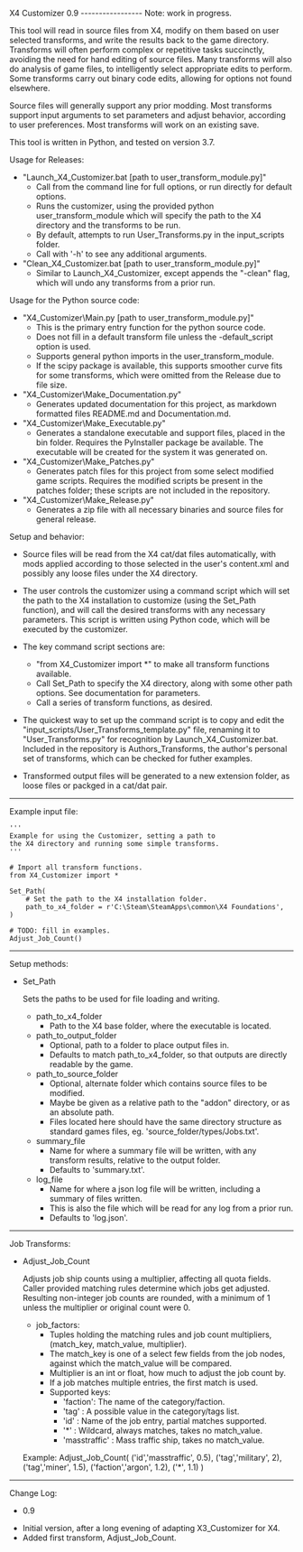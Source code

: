 X4 Customizer 0.9
----------------- Note: work in progress.

This tool will read in source files from X4, modify on them based on user selected transforms, and write the results back to the game directory. Transforms will often perform complex or repetitive tasks succinctly, avoiding the need for hand editing of source files. Many transforms will also do analysis of game files, to intelligently select appropriate edits to perform.  Some transforms carry out binary code edits, allowing for options not found elsewhere.

Source files will generally support any prior modding. Most transforms support input arguments to set parameters and adjust behavior, according to user preferences. Most transforms will work on an existing save.

This tool is written in Python, and tested on version 3.7.

Usage for Releases:

 * "Launch_X4_Customizer.bat [path to user_transform_module.py]"
   - Call from the command line for full options, or run directly for default options.
   - Runs the customizer, using the provided python user_transform_module which will specify the path to the X4 directory and the transforms to be run.
   - By default, attempts to run User_Transforms.py in the input_scripts folder.
   - Call with '-h' to see any additional arguments.
 * "Clean_X4_Customizer.bat [path to user_transform_module.py]"
   - Similar to Launch_X4_Customizer, except appends the "-clean" flag, which will undo any transforms from a prior run.

Usage for the Python source code:

 * "X4_Customizer\Main.py [path to user_transform_module.py]"
   - This is the primary entry function for the python source code.
   - Does not fill in a default transform file unless the -default_script option is used.
   - Supports general python imports in the user_transform_module.
   - If the scipy package is available, this supports smoother curve fits for some transforms, which were omitted from the Release due to file size.
 * "X4_Customizer\Make_Documentation.py"
   - Generates updated documentation for this project, as markdown formatted files README.md and Documentation.md.
 * "X4_Customizer\Make_Executable.py"
   - Generates a standalone executable and support files, placed in the bin folder. Requires the PyInstaller package be available. The executable will be created for the system it was generated on.
 * "X4_Customizer\Make_Patches.py"
   - Generates patch files for this project from some select modified game scripts. Requires the modified scripts be present in the patches folder; these scripts are not included in the repository.
 * "X4_Customizer\Make_Release.py"
   - Generates a zip file with all necessary binaries and source files for general release.

Setup and behavior:

  * Source files will be read from the X4 cat/dat files automatically, with mods applied according to those selected in the user's content.xml and possibly any loose files under the X4 directory.

  * The user controls the customizer using a command script which will set the path to the X4 installation to customize (using the Set_Path function), and will call the desired transforms with any necessary parameters. This script is written using Python code, which will be executed by the customizer.
  
  * The key command script sections are:
    - "from X4_Customizer import *" to make all transform functions available.
    - Call Set_Path to specify the X4 directory, along with some other path options. See documentation for parameters.
    - Call a series of transform functions, as desired.
  
  * The quickest way to set up the command script is to copy and edit the "input_scripts/User_Transforms_template.py" file, renaming it to "User_Transforms.py" for recognition by Launch_X4_Customizer.bat. Included in the repository is Authors_Transforms, the author's personal set of transforms, which can be checked for futher examples.

  * Transformed output files will be generated to a new extension folder, as loose files or packged in a cat/dat pair.

***

Example input file:

    '''
    Example for using the Customizer, setting a path to
    the X4 directory and running some simple transforms.
    '''
    
    # Import all transform functions.
    from X4_Customizer import *
    
    Set_Path(
        # Set the path to the X4 installation folder.
        path_to_x4_folder = r'C:\Steam\SteamApps\common\X4 Foundations',
    )
    
    # TODO: fill in examples.
    Adjust_Job_Count()

***

Setup methods:

  * Set_Path

       Sets the paths to be used for file loading and writing.
   
       * path_to_x4_folder
         - Path to the X4 base folder, where the executable is located.
       * path_to_output_folder
         - Optional, path to a folder to place output files in.
         - Defaults to match path_to_x4_folder, so that outputs are directly readable by the game.
       * path_to_source_folder
         - Optional, alternate folder which contains source files to be modified.
         - Maybe be given as a relative path to the "addon" directory, or as an absolute path.
         - Files located here should have the same directory structure as standard games files, eg. 'source_folder/types/Jobs.txt'.
       * summary_file
         - Name for where a summary file will be written, with any transform results, relative to the output folder.
         - Defaults to 'summary.txt'.
       * log_file
         - Name for where a json log file will be written, including a summary of files written.
         - This is also the file which will be read for any log from a prior run.
         - Defaults to 'log.json'.
       


***

Job Transforms:

 * Adjust_Job_Count

      Adjusts job ship counts using a multiplier, affecting all quota fields. Caller provided matching rules determine which jobs get adjusted. Resulting non-integer job counts are rounded, with a minimum of 1 unless the multiplier or original count were 0.
  
      * job_factors:
        - Tuples holding the matching rules and job count  multipliers, (match_key, match_value, multiplier).
        - The match_key is one of a select few fields from the job nodes, against which the match_value will be compared.
        - Multiplier is an int or float, how much to adjust the job count by.
        - If a job matches multiple entries, the first match is used.
        - Supported keys:
          - 'faction': The name of the category/faction.
          - 'tag'    : A possible value in the category/tags list.
          - 'id'     : Name of the job entry, partial matches supported.
          - '*'      : Wildcard, always matches, takes no match_value.
          - 'masstraffic' : Mass traffic ship, takes no match_value.
  
      Example: Adjust_Job_Count( ('id','masstraffic', 0.5), ('tag','military', 2), ('tag','miner', 1.5), ('faction','argon', 1.2), ('*', 1.1) )
      


***

Change Log:
 * 0.9
  - Initial version, after a long evening of adapting X3_Customizer for X4.
  - Added first transform, Adjust_Job_Count.
